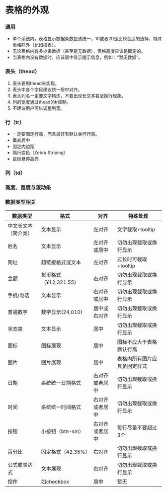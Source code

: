 # 表格的外观

### 通用

* 单个系统内，表格显示数据条数应该统一，10或者20是比较合适的选择，特殊表格除外（比如报表）。
* 无论表格内有多少条数据（甚至是无数据），表格高度应该是固定的。
* 当表格内没有数据时，应该居中显示提示信息，例如：“暂无数据”。

### 表头（thead）

1. 表头要用thead来实现。
2. 表头中各个字段建议统一居中对齐。
3. 表头列名一定要文字精炼，不要出现长文本甚至换行现象。
4. 列的宽度通过thead的tr控制。
5. 不建议用户可以调整列宽。

### 行（tr）

* 一定要固定行高，而且最好有默认单行行高。
* 垂直居中
* 固定内边距
* 隔行变色（Zebra Striping）
* 鼠标悬停高亮

### 列（td）

### 高度、宽度与滚动条

### 数据类型相关

| 数据类型 | 格式 | 对齐 | 特殊处理 |
| --- | --- | --- | --- |
| 中文长文本（简介类） | 文本显示 | 左对齐 | 文字截取+tooltip |
| 姓名 | 文本显示 | 左对齐或居中 | 切勿出现截取或换行显示 |
| 网址 | 超链接格式或文本 | 左对齐 | 过长时可截取+tooltip |
| 金额 | 货币格式（¥12,321.55） | 右对齐 | 切勿出现截取或换行显示 |
| 手机\/电话 | 文本显示 | 右对齐或居中 | 切勿出现截取或换行显示 |
| 普通数字 | 数字显示\(24,010\) | 居中或右对齐 | 切勿出现截取或换行显示 |
| 状态类 | 文本显示 | 居中 | 切勿出现截取或换行显示 |
| 图标 | 图标展现 | 居中 | 图标不应大于表格默认行高 |
| 图片 | 图片展现 | 居中 | 表格内所有图片应具备固定样式 |
| 日期 | 系统统一日期格式 | 右对齐或者居中 | 切勿出现截取或换行显示 |
| 时间 | 系统统一时间格式 | 右对齐或者居中 | 切勿出现截取或换行显示 |
| 按钮 | 小按钮（btn-sm） | 右对齐或者居中 | 每行尽量不要超过3个 |
| 百分比 | 固定格式（42.35%） | 右对齐 | 切勿出现截取或换行显示 |
| 公式或表达式 | 文本展现 | 右对齐 | 切勿出现截取或换行显示 |
| 控件 | 如checkbox | 居中 | 暂无 |


